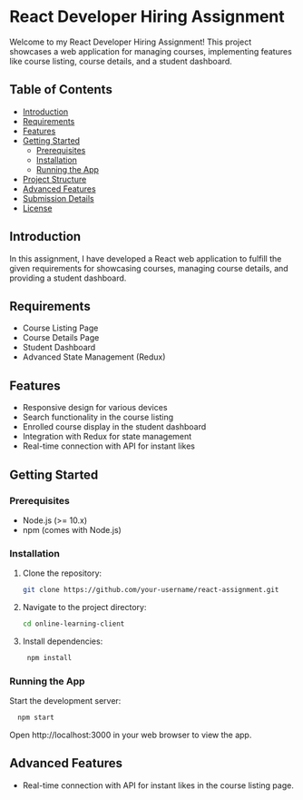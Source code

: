 # React Developer Hiring Assignment

Welcome to my React Developer Hiring Assignment! This project showcases a web application for managing courses, implementing features like course listing, course details, and a student dashboard.

## Table of Contents

- [Introduction](#introduction)
- [Requirements](#requirements)
- [Features](#features)
- [Getting Started](#getting-started)
  - [Prerequisites](#prerequisites)
  - [Installation](#installation)
  - [Running the App](#running-the-app)
- [Project Structure](#project-structure)
- [Advanced Features](#advanced-features)
- [Submission Details](#submission-details)
- [License](#license)

## Introduction

In this assignment, I have developed a React web application to fulfill the given requirements for showcasing courses, managing course details, and providing a student dashboard.

## Requirements

- Course Listing Page
- Course Details Page
- Student Dashboard
- Advanced State Management (Redux)

## Features

- Responsive design for various devices
- Search functionality in the course listing
- Enrolled course display in the student dashboard
- Integration with Redux for state management
- Real-time connection with API for instant likes

## Getting Started

### Prerequisites

- Node.js (>= 10.x)
- npm (comes with Node.js)

### Installation

1. Clone the repository:

   ```bash
   git clone https://github.com/your-username/react-assignment.git
   ```

2. Navigate to the project directory:

   ```bash
   cd online-learning-client
   ```

3. Install dependencies:

   ```bash
    npm install
   ```

### Running the App

Start the development server:

```bash
  npm start
```

Open http://localhost:3000 in your web browser to view the app.

## Advanced Features

- Real-time connection with API for instant likes in the course listing page.
